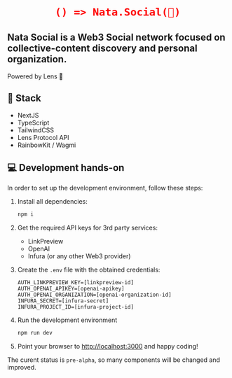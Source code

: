 <h1 align="center">

```json
() => Nata.Social(🍮)
```

</h1>

## Nata Social is a Web3 Social network focused on collective-content discovery and personal organization.

Powered by Lens 🌿

## 🤖 Stack

- NextJS
- TypeScript
- TailwindCSS
- Lens Protocol API
- RainbowKit / Wagmi

## 💻 Development hands-on

In order to set up the development environment, follow these steps:

1. Install all dependencies:

   ```bash
   npm i
   ```

1. Get the required API keys for 3rd party services:

   - LinkPreview
   - OpenAI
   - Infura (or any other Web3 provider)

1. Create the `.env` file with the obtained credentials:

   ```
   AUTH_LINKPREVIEW_KEY=[linkpreview-id]
   AUTH_OPENAI_APIKEY=[openai-apikey]
   AUTH_OPENAI_ORGANIZATION=[openai-organization-id]
   INFURA_SECRET=[infura-secret]
   INFURA_PROJECT_ID=[infura-project-id]
   ```

1. Run the development environment

   ```bash
   npm run dev
   ```

1. Point your browser to [http://localhost:3000](http://localhost:3000) and happy coding!

The curent status is `pre-alpha`, so many components will be changed and improved.
